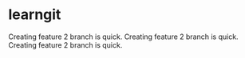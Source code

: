 # learngit


Creating feature 2 branch is quick.
Creating feature 2 branch is quick.
Creating feature 2 branch is quick.